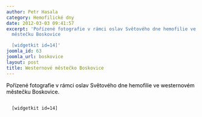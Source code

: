 ```yaml
---
author: Petr Hasala
category: Hemofilické dny
date: 2012-03-03 09:41:57
excerpt: 'Pořízené fotografie v rámci oslav Světového dne hemofilie ve westernovém
  městečku Boskovice

  [widgetkit id=14]'
joomla_id: 63
joomla_url: boskovice
layout: post
title: Westernové městečko Boskovice
---
```


<p>
 <span style="color: #000000;">
  Pořízené fotografie v rámci oslav Světového dne hemofilie ve westernovém městečku Boskovice.
 </span>
</p>
<p>
 <code>
  [widgetkit id=14]
 </code>
</p>